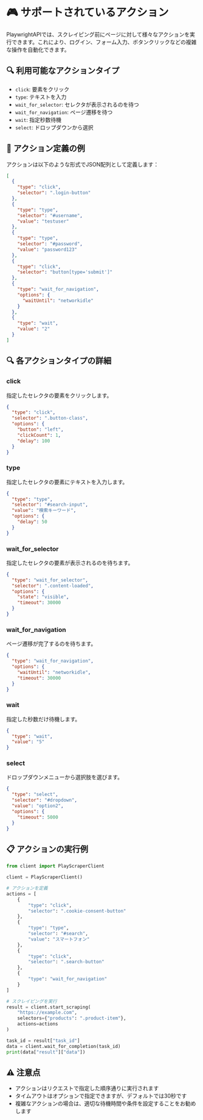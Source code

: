 # 🎮 サポートされているアクション

PlaywrightAPIでは、スクレイピング前にページに対して様々なアクションを実行できます。これにより、ログイン、フォーム入力、ボタンクリックなどの複雑な操作を自動化できます。

## 🔍 利用可能なアクションタイプ

- `click`: 要素をクリック
- `type`: テキストを入力
- `wait_for_selector`: セレクタが表示されるのを待つ
- `wait_for_navigation`: ページ遷移を待つ
- `wait`: 指定秒数待機
- `select`: ドロップダウンから選択

## 📝 アクション定義の例

アクションは以下のような形式でJSON配列として定義します：

```json
[
  {
    "type": "click",
    "selector": ".login-button"
  },
  {
    "type": "type",
    "selector": "#username",
    "value": "testuser"
  },
  {
    "type": "type",
    "selector": "#password",
    "value": "password123"
  },
  {
    "type": "click",
    "selector": "button[type='submit']"
  },
  {
    "type": "wait_for_navigation",
    "options": {
      "waitUntil": "networkidle"
    }
  },
  {
    "type": "wait",
    "value": "2"
  }
]
```

## 🔍 各アクションタイプの詳細

### click

指定したセレクタの要素をクリックします。

```json
{
  "type": "click",
  "selector": ".button-class",
  "options": {
    "button": "left",
    "clickCount": 1,
    "delay": 100
  }
}
```

### type

指定したセレクタの要素にテキストを入力します。

```json
{
  "type": "type",
  "selector": "#search-input",
  "value": "検索キーワード",
  "options": {
    "delay": 50
  }
}
```

### wait_for_selector

指定したセレクタの要素が表示されるのを待ちます。

```json
{
  "type": "wait_for_selector",
  "selector": ".content-loaded",
  "options": {
    "state": "visible",
    "timeout": 30000
  }
}
```

### wait_for_navigation

ページ遷移が完了するのを待ちます。

```json
{
  "type": "wait_for_navigation",
  "options": {
    "waitUntil": "networkidle",
    "timeout": 30000
  }
}
```

### wait

指定した秒数だけ待機します。

```json
{
  "type": "wait",
  "value": "5"
}
```

### select

ドロップダウンメニューから選択肢を選びます。

```json
{
  "type": "select",
  "selector": "#dropdown",
  "value": "option2",
  "options": {
    "timeout": 5000
  }
}
```

## 📋 アクションの実行例

```python
from client import PlayScraperClient

client = PlayScraperClient()

# アクションを定義
actions = [
    {
        "type": "click",
        "selector": ".cookie-consent-button"
    },
    {
        "type": "type",
        "selector": "#search",
        "value": "スマートフォン"
    },
    {
        "type": "click",
        "selector": ".search-button"
    },
    {
        "type": "wait_for_navigation"
    }
]

# スクレイピングを実行
result = client.start_scraping(
    "https://example.com", 
    selectors={"products": ".product-item"}, 
    actions=actions
)

task_id = result["task_id"]
data = client.wait_for_completion(task_id)
print(data["result"]["data"])
```

## ⚠️ 注意点

- アクションはリクエストで指定した順序通りに実行されます
- タイムアウトはオプションで指定できますが、デフォルトでは30秒です
- 複雑なアクションの場合は、適切な待機時間や条件を設定することをお勧めします
